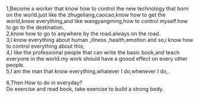 1,Become a worker that know how to control the new technology that born on the world.just like the zhugeliang,caocao,know how to get the world,know everything,and like wangyangming,how to control myself.how to go to the destination.   
2,know how to go to anywhere by the road.always on the road.        
3,I know everything about human ,illness ,health,emotion and so,i know how to control everything about this,     
4,I like the professional people that can write the basic book,and teach everyone in the world.my work should have a goood effect on every other people.          
5,I am the man that know everything,whatever I do,whenever I do,.  


6,Then How to do in everyday?    
Do exercise and read book, take exercise to build a strong body.     
